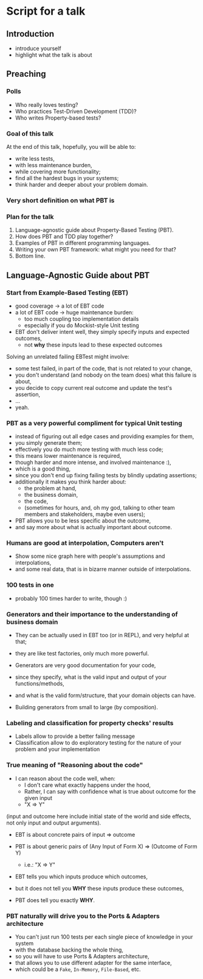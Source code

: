 # Script for a talk

## Introduction

- introduce yourself
- highlight what the talk is about

## Preaching

### Polls

- Who really loves testing?
- Who practices Test-Driven Development (TDD)?
- Who writes Property-based tests?

### Goal of this talk

At the end of this talk, hopefully, you will be able to:

- write less tests,
- with less maintenance burden,
- while covering more functionality;
- find all the hardest bugs in your systems;
- think harder and deeper about your problem domain.

### Very short definition on what PBT is

### Plan for the talk

1. Language-agnostic guide about Property-Based Testing (PBT).
2. How does PBT and TDD play together?
3. Examples of PBT in different programming languages.
4. Writing your own PBT framework: what might you need for that?
5. Bottom line.

## Language-Agnostic Guide about PBT

### Start from Example-Based Testing (EBT)

- good coverage -> a lot of EBT code
- a lot of EBT code -> huge maintenance burden:
  * too much coupling too implementation details
  * especially if you do Mockist-style Unit testing
- EBT don't deliver intent well, they simply specify inputs and expected outcomes,
  * not **why** these inputs lead to these expected outcomes

Solving an unrelated failing EBTest might involve:
- some test failed, in part of the code, that is not related to your change,
- you don't understand (and nobody on the team does) what this failure is about,
- you decide to copy current real outcome and update the test's assertion,
- ...
- yeah.

### PBT as a very powerful compliment for typical Unit testing

- instead of figuring out all edge cases and providing examples for them,
- you simply generate them;
- effectively you do much more testing with much less code;
- this means lower maintenance is required,
- though harder and more intense, and involved maintenance :),
- which is a good thing,
- since you don't end up fixing failing tests by blindly updating assertions;
- additionally it makes you think harder about:
  * the problem at hand,
  * the business domain,
  * the code,
  * (sometimes for hours, and, oh my god, talking to other team members and stakeholders, maybe even users);
- PBT allows you to be less specific about the outcome,
- and say more about what is actually important about outcome.

### Humans are good at interpolation, Computers aren't

- Show some nice graph here with people's assumptions and interpolations,
- and some real data, that is in bizarre manner outside of interpolations.

### 100 tests in one

- probably 100 times harder to write, though :)

### Generators and their importance to the understanding of business domain

- They can be actually used in EBT too (or in REPL), and very helpful at that;
- they are like test factories, only much more powerful.

- Generators are very good documentation for your code,
- since they specify, what is the valid input and output of your functions/methods,
- and what is the valid form/structure, that your domain objects can have.

- Building generators from small to large (by composition).

### Labeling and classification for property checks' results

- Labels allow to provide a better failing message
- Classification allow to do exploratory testing for the nature of your problem and your implementation

### True meaning of "Reasoning about the code"

- I can reason about the code well, when:
  * I don't care what exactly happens under the hood,
  * Rather, I can say with confidence what is true about outcome for the given input
  * "X => Y"

(input and outcome here include initial state of the world and side effects,
not only input and output arguments).

- EBT is about concrete pairs of input => outcome
- PBT is about generic pairs of (Any Input of Form X) => (Outcome of Form Y)
  * i.e.: "X => Y"

- EBT tells you which inputs produce which outcomes,
- but it does not tell you **WHY** these inputs produce these outcomes,
- PBT does tell you exactly **WHY**.

### PBT naturally will drive you to the Ports & Adapters architecture

- You can't just run 100 tests per each single piece of knowledge in your system
- with the database backing the whole thing,
- so you will have to use Ports & Adapters architecture,
- that allows you to use different adapter for the same interface,
- which could be a `Fake`, `In-Memory`, `File-Based`, etc.
